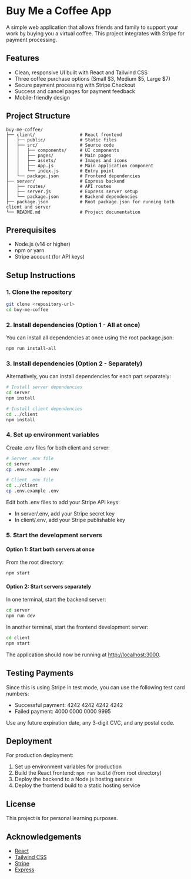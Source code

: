 # Buy Me a Coffee App

A simple web application that allows friends and family to support your work by buying you a virtual coffee. This project integrates with Stripe for payment processing.

## Features

- Clean, responsive UI built with React and Tailwind CSS
- Three coffee purchase options (Small $3, Medium $5, Large $7)
- Secure payment processing with Stripe Checkout
- Success and cancel pages for payment feedback
- Mobile-friendly design

## Project Structure

```
buy-me-coffee/
├── client/                 # React frontend
│   ├── public/             # Static files
│   ├── src/                # Source code
│   │   ├── components/     # UI components
│   │   ├── pages/          # Main pages
│   │   ├── assets/         # Images and icons
│   │   ├── App.js          # Main application component
│   │   └── index.js        # Entry point
│   └── package.json        # Frontend dependencies
├── server/                 # Express backend
│   ├── routes/             # API routes
│   ├── server.js           # Express server setup
│   └── package.json        # Backend dependencies
├── package.json            # Root package.json for running both client and server
└── README.md               # Project documentation
```

## Prerequisites

- Node.js (v14 or higher)
- npm or yarn
- Stripe account (for API keys)

## Setup Instructions

### 1. Clone the repository

```bash
git clone <repository-url>
cd buy-me-coffee
```

### 2. Install dependencies (Option 1 - All at once)

You can install all dependencies at once using the root package.json:

```bash
npm run install-all
```

### 3. Install dependencies (Option 2 - Separately)

Alternatively, you can install dependencies for each part separately:

```bash
# Install server dependencies
cd server
npm install

# Install client dependencies
cd ../client
npm install
```

### 4. Set up environment variables

Create .env files for both client and server:

```bash
# Server .env file
cd server
cp .env.example .env

# Client .env file
cd ../client
cp .env.example .env
```

Edit both .env files to add your Stripe API keys:
- In server/.env, add your Stripe secret key
- In client/.env, add your Stripe publishable key

### 5. Start the development servers

#### Option 1: Start both servers at once

From the root directory:

```bash
npm start
```

#### Option 2: Start servers separately

In one terminal, start the backend server:

```bash
cd server
npm run dev
```

In another terminal, start the frontend development server:

```bash
cd client
npm start
```

The application should now be running at [http://localhost:3000](http://localhost:3000).

## Testing Payments

Since this is using Stripe in test mode, you can use the following test card numbers:

- Successful payment: 4242 4242 4242 4242
- Failed payment: 4000 0000 0000 9995

Use any future expiration date, any 3-digit CVC, and any postal code.

## Deployment

For production deployment:

1. Set up environment variables for production
2. Build the React frontend: `npm run build` (from root directory)
3. Deploy the backend to a Node.js hosting service
4. Deploy the frontend build to a static hosting service

## License

This project is for personal learning purposes.

## Acknowledgements

- [React](https://reactjs.org/)
- [Tailwind CSS](https://tailwindcss.com/)
- [Stripe](https://stripe.com/)
- [Express](https://expressjs.com/) 